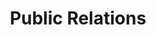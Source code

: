 ---
layout: experience
title: Public Relations
description: For the Women in Cybersecurity Chapter at SCU, I promote the events and other updates by creating weekly newsletters and fliers. I also manage and update the Instagram.
image: /assets/images/wicys.png
---